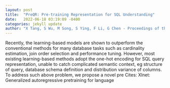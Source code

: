 ```yaml
---
layout: post
title:  "PreQR: Pre-training Representation for SQL Understanding"
date:   2022-06-18 03:19:09 -0400
categories: jekyll update
author: "X Tang, S Wu, M Song, S Ying, F Li, G Chen - Proceedings of the 2022 International , 2022"
---
```

Recently, the learning-based models are shown to outperform the conventional methods for many database tasks such as cardinality estimation, join order selection and performance tuning. However, most existing learning-based methods adopt the one-hot encoding for SQL query representation, unable to catch complicated semantic context, eg structure of query, database schema definition and distribution variance of columns. To address such above problem, we propose a novel pre  Cites: Xlnet: Generalized autoregressive pretraining for language